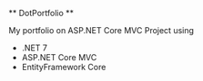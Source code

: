 ** DotPortfolio **

My portfolio on ASP.NET Core MVC Project using 
* .NET 7 
* ASP.NET Core MVC
* EntityFramework Core
